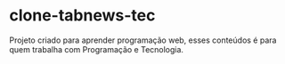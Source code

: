 # clone-tabnews-tec

Projeto criado para aprender programação web, esses conteúdos é para quem trabalha com Programação e Tecnologia.
